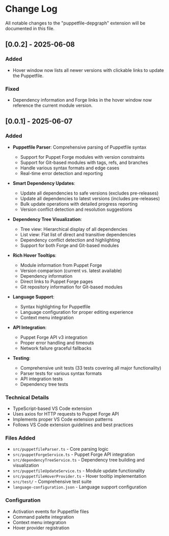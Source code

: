 # Change Log

All notable changes to the "puppetfile-depgraph" extension will be documented in this file.

## [0.0.2] - 2025-06-08
### Added
- Hover window now lists all newer versions with clickable links to update the Puppetfile.
### Fixed
- Dependency information and Forge links in the hover window now reference the current module version.

## [0.0.1] - 2025-06-07

### Added
- **Puppetfile Parser**: Comprehensive parsing of Puppetfile syntax
  - Support for Puppet Forge modules with version constraints
  - Support for Git-based modules with tags, refs, and branches
  - Handle various syntax formats and edge cases
  - Real-time error detection and reporting

- **Smart Dependency Updates**:
  - Update all dependencies to safe versions (excludes pre-releases)
  - Update all dependencies to latest versions (includes pre-releases)
  - Bulk update operations with detailed progress reporting
  - Version conflict detection and resolution suggestions

- **Dependency Tree Visualization**:
  - Tree view: Hierarchical display of all dependencies
  - List view: Flat list of direct and transitive dependencies
  - Dependency conflict detection and highlighting
  - Support for both Forge and Git-based modules

- **Rich Hover Tooltips**:
  - Module information from Puppet Forge
  - Version comparison (current vs. latest available)
  - Dependency information
  - Direct links to Puppet Forge pages
  - Git repository information for Git-based modules

- **Language Support**:
  - Syntax highlighting for Puppetfile
  - Language configuration for proper editing experience
  - Context menu integration

- **API Integration**:
  - Puppet Forge API v3 integration
  - Proper error handling and timeouts
  - Network failure graceful fallbacks

- **Testing**:
  - Comprehensive unit tests (33 tests covering all major functionality)
  - Parser tests for various syntax formats
  - API integration tests
  - Dependency tree tests

### Technical Details
- TypeScript-based VS Code extension
- Uses axios for HTTP requests to Puppet Forge API
- Implements proper VS Code extension patterns
- Follows VS Code extension guidelines and best practices

### Files Added
- `src/puppetfileParser.ts` - Core parsing logic
- `src/puppetForgeService.ts` - Puppet Forge API integration
- `src/dependencyTreeService.ts` - Dependency tree building and visualization
- `src/puppetfileUpdateService.ts` - Module update functionality
- `src/puppetfileHoverProvider.ts` - Hover tooltip implementation
- `src/test/` - Comprehensive test suite
- `language-configuration.json` - Language support configuration

### Configuration
- Activation events for Puppetfile files
- Command palette integration
- Context menu integration
- Hover provider registration